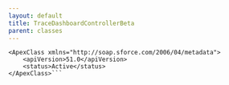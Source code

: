 ```yaml
---
layout: default
title: TraceDashboardControllerBeta
parent: classes
---
```


```<?xml version="1.0" encoding="UTF-8"?>
<ApexClass xmlns="http://soap.sforce.com/2006/04/metadata">
    <apiVersion>51.0</apiVersion>
    <status>Active</status>
</ApexClass>```
